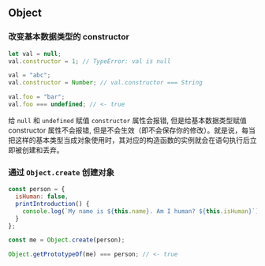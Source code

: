## Object

### 改变基本数据类型的 constructor

```js
let val = null;
val.constructor = 1; // TypeError: val is null

val = "abc";
val.constructor = Number; // val.constructor === String

val.foo = "bar";
val.foo === undefined; // <- true
```

给 `null` 和 `undefined` 赋值 `constructor` 属性会报错, 但是给基本数据类型赋值 constructor 属性不会报错, 但是不会生效（即不会保存你的修改）。就是说，每当把这样的基本类型当成对象使用时，其对应的构造函数的实例就会在语句执行后立即被创建和丢弃。

### 通过 `Object.create` 创建对象

```js
const person = {
  isHuman: false,
  printIntroduction() {
    console.log(`My name is ${this.name}. Am I human? ${this.isHuman}`);
  }
};

const me = Object.create(person);

Object.getPrototypeOf(me) === person; // <- true
```
